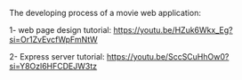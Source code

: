 The developing process of a movie web application:

1- web page design tutorial:  https://youtu.be/HZuk6Wkx_Eg?si=Or1ZvEvcfWpFmNtW

2- Express server tutorial: https://youtu.be/SccSCuHhOw0?si=Y8Ozl6HFCDEJW3tz